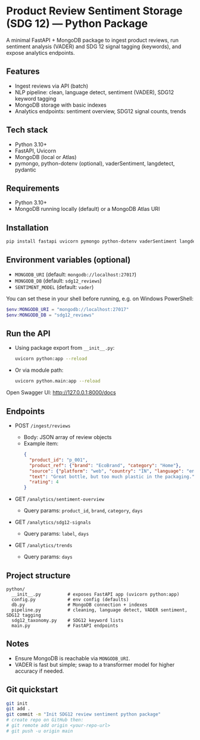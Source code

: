 # Product Review Sentiment Storage (SDG 12) — Python Package

A minimal FastAPI + MongoDB package to ingest product reviews, run sentiment analysis (VADER) and SDG 12 signal tagging (keywords), and expose analytics endpoints.

## Features

- Ingest reviews via API (batch)
- NLP pipeline: clean, language detect, sentiment (VADER), SDG12 keyword tagging
- MongoDB storage with basic indexes
- Analytics endpoints: sentiment overview, SDG12 signal counts, trends

## Tech stack

- Python 3.10+
- FastAPI, Uvicorn
- MongoDB (local or Atlas)
- pymongo, python-dotenv (optional), vaderSentiment, langdetect, pydantic

## Requirements

- Python 3.10+
- MongoDB running locally (default) or a MongoDB Atlas URI

## Installation

```bash
pip install fastapi uvicorn pymongo python-dotenv vaderSentiment langdetect pydantic
```

## Environment variables (optional)

- `MONGODB_URI` (default: `mongodb://localhost:27017`)
- `MONGODB_DB` (default: `sdg12_reviews`)
- `SENTIMENT_MODEL` (default: `vader`)

You can set these in your shell before running, e.g. on Windows PowerShell:
```powershell
$env:MONGODB_URI = "mongodb://localhost:27017"
$env:MONGODB_DB = "sdg12_reviews"
```

## Run the API

- Using package export from `__init__.py`:
  ```bash
  uvicorn python:app --reload
  ```
- Or via module path:
  ```bash
  uvicorn python.main:app --reload
  ```

Open Swagger UI: http://127.0.0.1:8000/docs

## Endpoints

- POST `/ingest/reviews`
  - Body: JSON array of review objects
  - Example item:
    ```json
    {
      "product_id": "p_001",
      "product_ref": {"brand": "EcoBrand", "category": "Home"},
      "source": {"platform": "web", "country": "IN", "language": "en"},
      "text": "Great bottle, but too much plastic in the packaging.",
      "rating": 4
    }
    ```

- GET `/analytics/sentiment-overview`
  - Query params: `product_id`, `brand`, `category`, `days`

- GET `/analytics/sdg12-signals`
  - Query params: `label`, `days`

- GET `/analytics/trends`
  - Query params: `days`

## Project structure

```
python/
  __init__.py          # exposes FastAPI app (uvicorn python:app)
  config.py            # env config (defaults)
  db.py                # MongoDB connection + indexes
  pipeline.py          # cleaning, language detect, VADER sentiment, SDG12 tagging
  sdg12_taxonomy.py    # SDG12 keyword lists
  main.py              # FastAPI endpoints
```

## Notes

- Ensure MongoDB is reachable via `MONGODB_URI`.
- VADER is fast but simple; swap to a transformer model for higher accuracy if needed.

## Git quickstart

```bash
git init
git add .
git commit -m "Init SDG12 review sentiment python package"
# create repo on GitHub then:
# git remote add origin <your-repo-url>
# git push -u origin main
```
